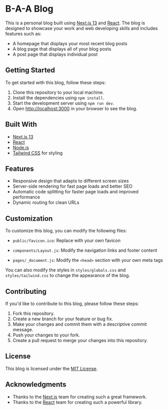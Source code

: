 # B-A-A Blog

This is a personal blog built using [Next.js 13](https://nextjs.org/) and [React](https://reactjs.org/). The blog is designed to showcase your work and web developing skills and includes features such as:

- A homepage that displays your most recent blog posts
- A blog page that displays all of your blog posts
- A post page that displays individual post

## Getting Started

To get started with this blog, follow these steps:

1. Clone this repository to your local machine.
2. Install the dependencies using `npm install`.
3. Start the development server using `npm run dev`.
4. Open [http://localhost:3000](http://localhost:3000) in your browser to see the blog.

## Built With

- [Next.js 13](https://nextjs.org/)
- [React](https://reactjs.org/)
- [Node.js](https://nodejs.org/)
- [Tailwind CSS](https://tailwindcss.com/) for styling

## Features

- Responsive design that adapts to different screen sizes
- Server-side rendering for fast page loads and better SEO
- Automatic code splitting for faster page loads and improved performance
- Dynamic routing for clean URLs

## Customization

To customize this blog, you can modify the following files:

- `public/favicon.ico`: Replace with your own favicon

- `components/Layout.js`: Modify the navigation links and footer content

- `pages/_document.js`: Modify the `<head>` section with your own meta tags

You can also modify the styles in `styles/globals.css` and `styles/tailwind.css` to change the appearance of the blog.

## Contributing

If you'd like to contribute to this blog, please follow these steps:

1. Fork this repository.
2. Create a new branch for your feature or bug fix.
3. Make your changes and commit them with a descriptive commit message.
4. Push your changes to your fork.
5. Create a pull request to merge your changes into this repository.

## License

This blog is licensed under the [MIT License](LICENSE.txt).

## Acknowledgments

- Thanks to the [Next.js](https://nextjs.org/) team for creating such a great framework.
- Thanks to the [React](https://reactjs.org/) team for creating such a powerful library.
